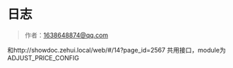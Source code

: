 # 日志

> 作者：1638648874@qq.com

和http://showdoc.zehui.local/web/#/14?page_id=2567 共用接口，module为ADJUST_PRICE_CONFIG